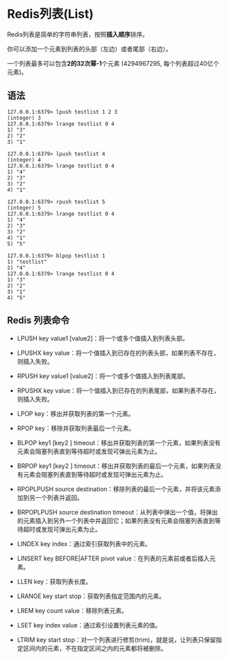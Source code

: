 # Redis列表(List)
Redis列表是简单的字符串列表，按照**插入顺序**排序。

你可以添加一个元素到列表的头部（左边）或者尾部（右边）。

一个列表最多可以包含**2的32次幂-1**个元素 (4294967295, 每个列表超过40亿个元素)。

## 语法
```
127.0.0.1:6379> lpush testlist 1 2 3
(integer) 3
127.0.0.1:6379> lrange testlist 0 4
1) "3"
2) "2"
3) "1"

127.0.0.1:6379> lpush testlist 4
(integer) 4
127.0.0.1:6379> lrange testlist 0 4
1) "4"
2) "3"
3) "2"
4) "1"

127.0.0.1:6379> rpush testlist 5
(integer) 5
127.0.0.1:6379> lrange testlist 0 4
1) "4"
2) "3"
3) "2"
4) "1"
5) "5"

127.0.0.1:6379> blpop testlist 1
1) "testlist"
2) "4"
127.0.0.1:6379> lrange testlist 0 4
1) "3"
2) "2"
3) "1"
4) "5"

```

## Redis 列表命令
* LPUSH key value1 [value2]：将一个或多个值插入到列表头部。
* LPUSHX key value：将一个值插入到已存在的列表头部，如果列表不存在，则插入失败。
* RPUSH key value1 [value2]：将一个或多个值插入到列表尾部。
* RPUSHX key value：将一个值插入到已存在的列表尾部，如果列表不存在，则插入失败。

* LPOP key：移出并获取列表的第一个元素。
* RPOP key：移除并获取列表最后一个元素。
* BLPOP key1 [key2 ] timeout：移出并获取列表的第一个元素，如果列表没有元素会阻塞列表直到等待超时或发现可弹出元素为止。
* BRPOP key1 [key2 ] timeout：移出并获取列表的最后一个元素，如果列表没有元素会阻塞列表直到等待超时或发现可弹出元素为止。

* RPOPLPUSH source destination：移除列表的最后一个元素，并将该元素添加到另一个列表并返回。
* BRPOPLPUSH source destination timeout：从列表中弹出一个值，将弹出的元素插入到另外一个列表中并返回它；如果列表没有元素会阻塞列表直到等待超时或发现可弹出元素为止。


* LINDEX key index：通过索引获取列表中的元素。
* LINSERT key BEFORE|AFTER pivot value：在列表的元素前或者后插入元素。

* LLEN key：获取列表长度。
* LRANGE key start stop：获取列表指定范围内的元素。
* LREM key count value：移除列表元素。
* LSET key index value：通过索引设置列表元素的值。
* LTRIM key start stop：对一个列表进行修剪(trim)，就是说，让列表只保留指定区间内的元素，不在指定区间之内的元素都将被删除。